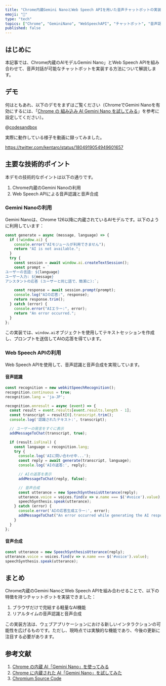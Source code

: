 ```yaml
---
title: "Chrome内蔵Gemini NanoとWeb Speech APIを用いた音声チャットボットの実装"
emoji: "🎤"
type: "tech"
topics: ["Chrome", "GeminiNano", "WebSpeechAPI", "チャットボット", "音声認識"]
published: false
---
```


## はじめに

本記事では、Chrome内蔵のAIモデルGemini Nano」とWeb Speech APIを組み合わせて、音声対話が可能なチャットボットを実装する方法について解説します。

## デモ

何はともあれ、以下のデモをまずはご覧ください（ChromeでGemini Nanoを有効にするには、「[Chrome の 組み込み AI Gemini Nano を試してみる](https://azukiazusa.dev/blog/try-chrome-internal-ai-gemini-nano/)」を参考に設定してください）。

@[codesandbox](https://codesandbox.io/embed/cdg59q?view=preview&module=%2Findex.html)

実際に動作している様子を動画に録ってみました。

https://twitter.com/kentaro/status/1804919054949601657

## 主要な技術的ポイント

本デモの技術的なポイントは以下の通りです。

1. Chrome内蔵のGemini Nanoの利用
2. Web Speech APIによる音声認識と音声合成

### Gemini Nanoの利用

Gemini Nanoは、Chrome 126以降に内蔵されているAIモデルです。以下のように利用しています：

```javascript
const generate = async (message, language) => {
  if (!window.ai) {
    console.error("AIモジュールが利用できません");
    return "AI is not available.";
  }
  try {
    const session = await window.ai.createTextSession();
    const prompt = `
ユーザーの言語: ${language}
ユーザー入力: ${message}
アシスタントの応答 (ユーザーと同じ語で、簡潔に):`;

    const response = await session.prompt(prompt);
    console.log("AIの応答:", response);
    return response.trim();
  } catch (error) {
    console.error("AIエラー:", error);
    return "An error occurred.";
  }
};
```

この実装では、`window.ai`オブジェクトを使用してテキストセッションを作成し、プロンプトを送信してAIの応答を得ています。

### Web Speech APIの利用

Web Speech APIを使用して、音声認識と音声合成を実現しています。

#### 音声認識

```javascript
const recognition = new webkitSpeechRecognition();
recognition.continuous = true;
recognition.lang = 'ja-JP';

recognition.onresult = async (event) => {
  const result = event.results[event.results.length - 1];
  const transcript = result[0].transcript.trim();
  console.log('認識されたテキスト:', transcript);

  // ユーザーの発言をすぐに表示
  addMessageToChat(transcript, true);

  if (result.isFinal) {
    const language = recognition.lang;
    try {
      console.log('AIに問い合わせ中...');
      const reply = await generate(transcript, language);
      console.log('AIの返答:', reply);

      // AIの返答を表示
      addMessageToChat(reply, false);

      // 音声合成
      const utterance = new SpeechSynthesisUtterance(reply);
      utterance.voice = voices.find(v => v.name === $('#voice').value);
      speechSynthesis.speak(utterance);
    } catch (error) {
      console.error('AIの応答生成エラー:', error);
      addMessageToChat("An error occurred while generating the AI response.", false);
    }
  }
};
```

#### 音声合成

```javascript
const utterance = new SpeechSynthesisUtterance(reply);
utterance.voice = voices.find(v => v.name === $('#voice').value);
speechSynthesis.speak(utterance);
```

## まとめ

Chrome内蔵のGemini NanoとWeb Speech APIを組み合わせることで、以下の特徴を持つチャットボットを実装できました：

1. ブラウザだけで完結する軽量なAI機能
2. リアルタイムの音声認識と音声合成

この実装方法は、ウェブアプリケーションにおける新しいインタラクションの可能性を広げるものです。ただし、現時点では実験的な機能であり、今後の更新に注目する必要があります。

## 参考文献

1. [Chrome の内蔵 AI「Gemini Nano」を使ってみる](https://zenn.dev/the_exile/articles/chrome-gemini-nano)
2. [Chrome に内蔵された AI「Gemini Nano」を試してみた](https://azukiazusa.dev/blog/try-chrome-internal-ai-gemini-nano/)
3. [Chromium Source Code](https://chromium.googlesource.com/chromium/src/+/a7ec44eae33ad12694ae80e2444949339d807642)
